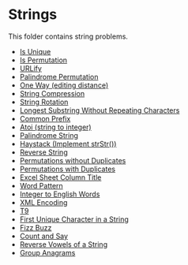# Strings

This folder contains string problems.

* [Is Unique](IsUnique)
* [Is Permutation](IsPermutation)
* [URLify](URLify)
* [Palindrome Permutation](PalindromePermutation)
* [One Way (editing distance)](EditingDistance)  
* [String Compression](StringCompression)  
* [String Rotation](StringRotation)  
* [Longest Substring Without Repeating Characters](LongestSubstring)  
* [Common Prefix](CommonPrefix)
* [Atoi (string to integer)](Atoi)
* [Palindrome String](PalindromeString)  
* [Haystack (Implement strStr())](Haystack)
* [Reverse String](Reverse)  
* [Permutations without Duplicates](Permutation)  
* [Permutations with Duplicates](DupsPermutation)  
* [Excel Sheet Column Title](Excel)  
* [Word Pattern](WordPattern)  
* [Integer to English Words](Integer)
* [XML Encoding](Encoding)    
* [T9](T9)
* [First Unique Character in a String](FirstUnique)  
* [Fizz Buzz](FizzBuzz)  
* [Count and Say](Count)  
* [Reverse Vowels of a String](RevVow)  
* [Group Anagrams](GroupAn)  

[//]: # (These are reference links used in the body of this note and get stripped out when the markdown processor does its job. There is no need to format nicely because it shouldn't be seen. Thanks SO - http://stackoverflow.com/questions/4823468/store-comments-in-markdown-syntax)

   [IsUnique]: <Strings/IsUnique/>
   [IsPermutation]: <Strings/IsPermutation/>
   [URLify]: <Strings/URLify/>
   [PalindromePermutation]: <Strings/PalindromePermutation/>
   [EditingDistance]: <Strings/EditingDistance/>
   [StringCompression]: <Strings/StringCompression/>
   [StringRotation]: <Strings/StringRotation/>